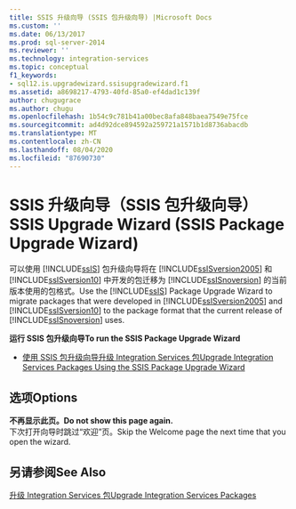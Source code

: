```yaml
---
title: SSIS 升级向导 (SSIS 包升级向导) |Microsoft Docs
ms.custom: ''
ms.date: 06/13/2017
ms.prod: sql-server-2014
ms.reviewer: ''
ms.technology: integration-services
ms.topic: conceptual
f1_keywords:
- sql12.is.upgradewizard.ssisupgradewizard.f1
ms.assetid: a8698217-4793-40fd-85a0-ef4dad1c139f
author: chugugrace
ms.author: chugu
ms.openlocfilehash: 1b54c9c781b41a00bec8afa848baea7549e75fce
ms.sourcegitcommit: ad4d92dce894592a259721a1571b1d8736abacdb
ms.translationtype: MT
ms.contentlocale: zh-CN
ms.lasthandoff: 08/04/2020
ms.locfileid: "87690730"
---
```

# <a name="ssis-upgrade-wizard-ssis-package-upgrade-wizard"></a><span data-ttu-id="d61e9-102">SSIS 升级向导（SSIS 包升级向导）</span><span class="sxs-lookup"><span data-stu-id="d61e9-102">SSIS Upgrade Wizard (SSIS Package Upgrade Wizard)</span></span>
  <span data-ttu-id="d61e9-103">可以使用 [!INCLUDE[ssIS](../includes/ssis-md.md)] 包升级向导将在 [!INCLUDE[ssISversion2005](../includes/ssisversion2005-md.md)] 和 [!INCLUDE[ssISversion10](../includes/ssisversion10-md.md)] 中开发的包迁移为 [!INCLUDE[ssISnoversion](../includes/ssisnoversion-md.md)] 的当前版本使用的包格式。</span><span class="sxs-lookup"><span data-stu-id="d61e9-103">Use the [!INCLUDE[ssIS](../includes/ssis-md.md)] Package Upgrade Wizard to migrate packages that were developed in [!INCLUDE[ssISversion2005](../includes/ssisversion2005-md.md)] and [!INCLUDE[ssISversion10](../includes/ssisversion10-md.md)] to the package format that the current release of [!INCLUDE[ssISnoversion](../includes/ssisnoversion-md.md)] uses.</span></span>  
  
 <span data-ttu-id="d61e9-104">**运行 SSIS 包升级向导**</span><span class="sxs-lookup"><span data-stu-id="d61e9-104">**To run the SSIS Package Upgrade Wizard**</span></span>  
  
-   [<span data-ttu-id="d61e9-105">使用 SSIS 包升级向导升级 Integration Services 包</span><span class="sxs-lookup"><span data-stu-id="d61e9-105">Upgrade Integration Services Packages Using the SSIS Package Upgrade Wizard</span></span>](install-windows/upgrade-integration-services-packages-using-the-ssis-package-upgrade-wizard.md)  
  
## <a name="options"></a><span data-ttu-id="d61e9-106">选项</span><span class="sxs-lookup"><span data-stu-id="d61e9-106">Options</span></span>  
 <span data-ttu-id="d61e9-107">**不再显示此页。**</span><span class="sxs-lookup"><span data-stu-id="d61e9-107">**Do not show this page again.**</span></span>  
 <span data-ttu-id="d61e9-108">下次打开向导时跳过“欢迎”页。</span><span class="sxs-lookup"><span data-stu-id="d61e9-108">Skip the Welcome page the next time that you open the wizard.</span></span>  
  
## <a name="see-also"></a><span data-ttu-id="d61e9-109">另请参阅</span><span class="sxs-lookup"><span data-stu-id="d61e9-109">See Also</span></span>  
 [<span data-ttu-id="d61e9-110">升级 Integration Services 包</span><span class="sxs-lookup"><span data-stu-id="d61e9-110">Upgrade Integration Services Packages</span></span>](install-windows/upgrade-integration-services-packages.md)  
  
  
